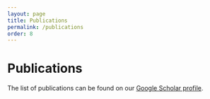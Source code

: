 ```yaml
---
layout: page
title: Publications
permalink: /publications
order: 8
---
```


# Publications

The list of publications can be found on our [Google Scholar profile](https://scholar.google.be/citations?hl=en&user=6tBH8MAAAAAJ&view_op=list_works&sortby=pubdate).